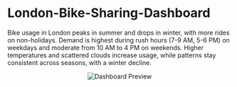 # London-Bike-Sharing-Dashboard
Bike usage in London peaks in summer and drops in winter, with more rides on non-holidays. Demand is highest during rush hours (7-9 AM, 5-6 PM) on weekdays and moderate from 10 AM to 4 PM on weekends. Higher temperatures and scattered clouds increase usage, while patterns stay consistent across seasons, with a winter decline.

<p align="center">
  <img src="![Dashboard Gif](https://github.com/user-attachments/assets/49132faa-af97-4f4c-a5f3-bcdd9b76c116)
" alt="Dashboard Preview">
</p>
